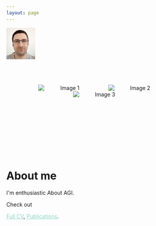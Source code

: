 ```yaml
---
layout: page
---
```


<!--<span style="display:block; margin-top:-30px;">
![My face](my_profile2c.jpg)
</span>-->

<img align="left" src="my_profile2c.jpg" width="15%" height="10%">

<br/><br/><br/><br/><br/><br/><br/><br/>


<p align="center">
  <img src="DENN.gif" alt="Image 1" style="display: inline-block; width: 30%; margin: 0 15px;">
  <img src="DENN.gif" alt="Image 2" style="display: inline-block; width: 30%; margin: 0 15px;">
  <img src="DENN.gif" alt="Image 3" style="display: inline-block; width: 30%; margin: 0 15px;">
</p>

<br/><br/><br/><br/><br/><br/><br/><br/>



# About me

I'm enthusiastic About AGI. 

Check out
<!--<a style="color:#8dd3c7" href="https://shimon-k.github.io/AGI-Course/">AGI Course</a>,-->
<a style="color:#8dd3c7" href="/cv.html">Full CV</a>,
<a style="color:#8dd3c7" href="/publications.html">Publications</a>.


